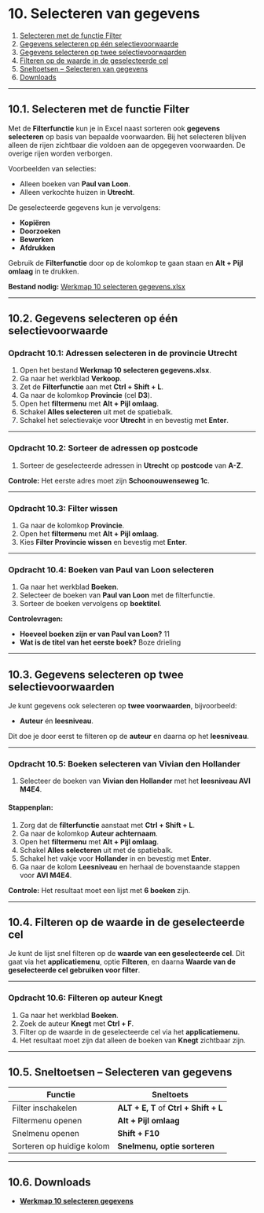 # 10. Selecteren van gegevens

1. [Selecteren met de functie Filter](#1-selecteren-met-de-functie-filter)  
2. [Gegevens selecteren op één selectievoorwaarde](#2-gegevens-selecteren-op-één-selectievoorwaarde)  
3. [Gegevens selecteren op twee selectievoorwaarden](#3-gegevens-selecteren-op-twee-selectievoorwaarden)  
4. [Filteren op de waarde in de geselecteerde cel](#4-filteren-op-de-waarde-in-de-geselecteerde-cel)  
5. [Sneltoetsen – Selecteren van gegevens](#5-sneltoetsen--selecteren-van-gegevens)  
6. [Downloads](#6-downloads)  

---

## 10.1. Selecteren met de functie Filter

Met de **Filterfunctie** kun je in Excel naast sorteren ook **gegevens selecteren** op basis van bepaalde voorwaarden. Bij het selecteren blijven alleen de rijen zichtbaar die voldoen aan de opgegeven voorwaarden. De overige rijen worden verborgen.

Voorbeelden van selecties:

- Alleen boeken van **Paul van Loon**.  
- Alleen verkochte huizen in **Utrecht**.

De geselecteerde gegevens kun je vervolgens:

- **Kopiëren**  
- **Doorzoeken**  
- **Bewerken**  
- **Afdrukken**

Gebruik de **Filterfunctie** door op de kolomkop te gaan staan en **Alt + Pijl omlaag** in te drukken.

**Bestand nodig:** [Werkmap 10 selecteren gegevens.xlsx](https://www.eduvip.nl/cms/files/Werkmap-10-selecteren-gegevens.xlsx)

---

## 10.2. Gegevens selecteren op één selectievoorwaarde

### Opdracht 10.1: Adressen selecteren in de provincie Utrecht

1. Open het bestand **Werkmap 10 selecteren gegevens.xlsx**.  
2. Ga naar het werkblad **Verkoop**.  
3. Zet de **Filterfunctie** aan met **Ctrl + Shift + L**.  
4. Ga naar de kolomkop **Provincie** (cel **D3**).  
5. Open het **filtermenu** met **Alt + Pijl omlaag**.  
6. Schakel **Alles selecteren** uit met de spatiebalk.  
7. Schakel het selectievakje voor **Utrecht** in en bevestig met **Enter**.

---

### Opdracht 10.2: Sorteer de adressen op postcode

1. Sorteer de geselecteerde adressen in **Utrecht** op **postcode** van **A-Z**.

**Controle:** Het eerste adres moet zijn **Schoonouwenseweg 1c**.

---

### Opdracht 10.3: Filter wissen

1. Ga naar de kolomkop **Provincie**.  
2. Open het **filtermenu** met **Alt + Pijl omlaag**.  
3. Kies **Filter Provincie wissen** en bevestig met **Enter**.

---

### Opdracht 10.4: Boeken van Paul van Loon selecteren

1. Ga naar het werkblad **Boeken**.  
2. Selecteer de boeken van **Paul van Loon** met de filterfunctie.  
3. Sorteer de boeken vervolgens op **boektitel**.

**Controlevragen:**  
- **Hoeveel boeken zijn er van Paul van Loon?** 11  
- **Wat is de titel van het eerste boek?** Boze drieling

---

## 10.3. Gegevens selecteren op twee selectievoorwaarden

Je kunt gegevens ook selecteren op **twee voorwaarden**, bijvoorbeeld:

- **Auteur** én **leesniveau**.

Dit doe je door eerst te filteren op de **auteur** en daarna op het **leesniveau**.

---

### Opdracht 10.5: Boeken selecteren van Vivian den Hollander

1. Selecteer de boeken van **Vivian den Hollander** met het **leesniveau AVI M4E4**.

#### Stappenplan:

1. Zorg dat de **filterfunctie** aanstaat met **Ctrl + Shift + L**.  
2. Ga naar de kolomkop **Auteur achternaam**.  
3. Open het **filtermenu** met **Alt + Pijl omlaag**.  
4. Schakel **Alles selecteren** uit met de spatiebalk.  
5. Schakel het vakje voor **Hollander** in en bevestig met **Enter**.  
6. Ga naar de kolom **Leesniveau** en herhaal de bovenstaande stappen voor **AVI M4E4**.

**Controle:** Het resultaat moet een lijst met **6 boeken** zijn.

---

## 10.4. Filteren op de waarde in de geselecteerde cel

Je kunt de lijst snel filteren op de **waarde van een geselecteerde cel**. Dit gaat via het **applicatiemenu**, optie **Filteren**, en daarna **Waarde van de geselecteerde cel gebruiken voor filter**.

---

### Opdracht 10.6: Filteren op auteur Knegt

1. Ga naar het werkblad **Boeken**.  
2. Zoek de auteur **Knegt** met **Ctrl + F**.  
3. Filter op de waarde in de geselecteerde cel via het **applicatiemenu**.  
4. Het resultaat moet zijn dat alleen de boeken van **Knegt** zichtbaar zijn.

---

## 10.5. Sneltoetsen – Selecteren van gegevens

| Functie                       | Sneltoets           |
|--------------------------------|---------------------|
| Filter inschakelen             | **ALT + E, T** of **Ctrl + Shift + L** |
| Filtermenu openen              | **Alt + Pijl omlaag** |
| Snelmenu openen                | **Shift + F10**     |
| Sorteren op huidige kolom      | **Snelmenu, optie sorteren** |

---

## 10.6. Downloads

- **[Werkmap 10 selecteren gegevens](https://www.eduvip.nl/cms/files/Werkmap-10-selecteren-gegevens.xlsx)**